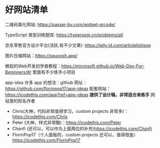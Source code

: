 # 好网站清单

二维码美化网站: <https://passer-by.com/widget-qrcode/>

TypeScript 类型训练题库: <https://typeroom.cn/problems/all>

京东零售官方设计平台(活跃,有不少文章): <https://jelly.jd.com/articlelist/exp>

图片压缩网站：<https://squoosh.app/>

微软的Web开发初学者教程：<https://microsoft.github.io/Web-Dev-For-Beginners/#/>
里面有不少练手小项目

app-idea 许多 app 的想法：github 网址：<https://github.com/florinpop17/app-ideas>
配套网站：<https://icodethis.com/app?ref=app-ideas>
**提供了设计稿，非常适合来练手**
网站里的知名作者

- Chris(大神，代码非常值得学习，custom projects 非常多)：<https://icodethis.com/Chris>
- Peter (大神，样式非常酷)：<https://icodethis.com/Peter>
- Chanfi (还可以，可以作为上面两位的补充)<https://icodethis.com/Chanfi>
- FlorinPop17（个人面板的，custom projects 还可以，值得借鉴）<https://icodethis.com/FlorinPop17>
